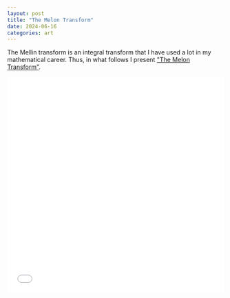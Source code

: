 ```yaml
---
layout: post
title: "The Melon Transform"
date: 2024-06-16
categories: art
---
```


<body>

The Mellin transform is an integral transform that I have used a lot in my mathematical career. Thus, in what follows I present <a href="files/The_Melon_Transform.pdf" target="_blank">"The Melon Transform"</a>.

  <embed src="files/The_Melon_Transform.pdf" type="application/pdf" width="100%" height="500px" />
</body>
